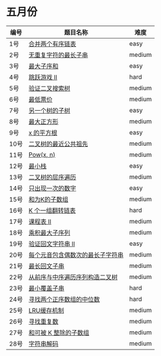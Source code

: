 # 五月份

**编号**|**题目名称**|**难度**
--------|------------|-------
1号|[合并两个有序链表](./第1题%2021.%20合并两个有序链表)|easy
2号|[无重复字符的最长子串](./第2题%203.%20无重复字符的最长子串)|medium
3号|[最大子序和](./第3题%2053.%20最大子序和)|easy
4号|[跳跃游戏 II](./第4题%2045.%20跳跃游戏%20II)|hard
5号|[验证二叉搜索树](./第5题%2098.%20验证二叉搜索树)|medium
6号|[最低票价](./第6题%20983.%20最低票价)|medium
7号|[另一个树的子树](./第7题%20572.%20另一个树的子树)|easy
8号|[最大正方形](./第8题%20221.%20最大正方形)|medium
9号|[x 的平方根](./第9题%2069.%20x%20的平方根)|easy
10号|[二叉树的最近公共祖先](./第10题%20236.%20二叉树的最近公共祖先)|medium
11号|[Pow(x, n)](./第11题%2050.%20Pow(x,%20n))|medium
12号|[最小栈](./第12题%20155.%20最小栈)|easy
13号|[二叉树的层序遍历](./第13题%20102.%20二叉树的层序遍历)|medium
14号|[只出现一次的数字](./第14题%20136.%20只出现一次的数字)|easy
15号|[和为K的子数组](./第15题%20560.%20和为K的子数组)|medium
16号|[K 个一组翻转链表](./第16题%2025.%20K%20个一组翻转链表)|hard
17号|[课程表 II](./第17题%20210.%20课程表%20II)|medium
18号|[乘积最大子序列](./第18题%20152.%20乘积最大子序列)|medium
19号|[验证回文字符串 Ⅱ](./第19题%20680.%20验证回文字符串%20Ⅱ)|easy
20号|[每个元音包含偶数次的最长子字符串](./第20题%201371.%20每个元音包含偶数次的最长子字符串)|medium
21号|[最长回文子串](./第21题%205.%20最长回文子串)|medium
22号|[从前序与中序遍历序列构造二叉树](./第22题%20105.%20从前序与中序遍历序列构造二叉树)|medium
23号|[最小覆盖子串](./第23题%2076.%20最小覆盖子串)|hard
24号|[寻找两个正序数组的中位数](./第24题%204.%20寻找两个正序数组的中位数)|hard
25号|[LRU缓存机制](./第25题%20146.%20LRU缓存机制)|medium
26号|[寻找重复数](./第26题%20287.%20寻找重复数)|medium
27号|[和可被 K 整除的子数组](./第27题%20974.%20和可被%20K%20整除的子数组)|medium
28号|[字符串解码](./第28题%20394.%20字符串解码)|medium
